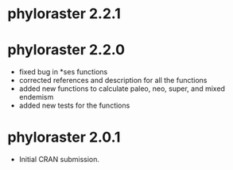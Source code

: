 # phyloraster 2.2.1

# phyloraster 2.2.0

- fixed bug in *ses functions
- corrected references and description for all the functions
- added new functions to calculate paleo, neo, super, and mixed endemism 
- added new tests for the functions

# phyloraster 2.0.1

* Initial CRAN submission.


